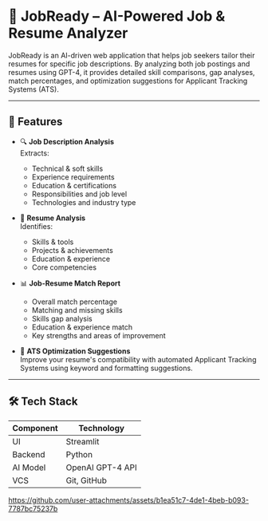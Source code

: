 # 💼 JobReady – AI-Powered Job & Resume Analyzer

JobReady is an AI-driven web application that helps job seekers tailor their resumes for specific job descriptions. By analyzing both job postings and resumes using GPT-4, it provides detailed skill comparisons, gap analyses, match percentages, and optimization suggestions for Applicant Tracking Systems (ATS).

---

## 🚀 Features

- 🔍 **Job Description Analysis**  
  Extracts:
  - Technical & soft skills
  - Experience requirements
  - Education & certifications
  - Responsibilities and job level
  - Technologies and industry type

- 📄 **Resume Analysis**  
  Identifies:
  - Skills & tools
  - Projects & achievements
  - Education & experience
  - Core competencies

- 📊 **Job-Resume Match Report**  
  - Overall match percentage
  - Matching and missing skills
  - Skills gap analysis
  - Education & experience match
  - Key strengths and areas of improvement

- 📝 **ATS Optimization Suggestions**  
  Improve your resume's compatibility with automated Applicant Tracking Systems using keyword and formatting suggestions.

---

## 🛠️ Tech Stack

| Component | Technology        
|----------|--------------------|
| UI       | Streamlit          |
| Backend  | Python             |
| AI Model | OpenAI GPT-4 API   |
| VCS      | Git, GitHub        |

https://github.com/user-attachments/assets/b1ea51c7-4de1-4beb-b093-7787bc75237b






